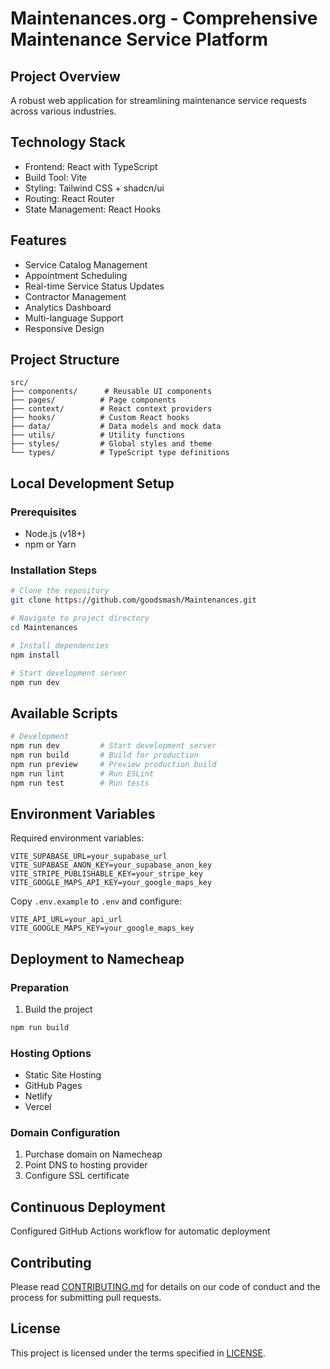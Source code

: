 # Maintenances.org - Comprehensive Maintenance Service Platform

## Project Overview
A robust web application for streamlining maintenance service requests across various industries.

## Technology Stack
- Frontend: React with TypeScript
- Build Tool: Vite
- Styling: Tailwind CSS + shadcn/ui
- Routing: React Router
- State Management: React Hooks

## Features
- Service Catalog Management
- Appointment Scheduling
- Real-time Service Status Updates
- Contractor Management
- Analytics Dashboard
- Multi-language Support
- Responsive Design

## Project Structure
```
src/
├── components/      # Reusable UI components
├── pages/          # Page components
├── context/        # React context providers
├── hooks/          # Custom React hooks
├── data/           # Data models and mock data
├── utils/          # Utility functions
├── styles/         # Global styles and theme
└── types/          # TypeScript type definitions
```

## Local Development Setup

### Prerequisites
- Node.js (v18+)
- npm or Yarn

### Installation Steps
```bash
# Clone the repository
git clone https://github.com/goodsmash/Maintenances.git

# Navigate to project directory
cd Maintenances

# Install dependencies
npm install

# Start development server
npm run dev
```

## Available Scripts
```bash
# Development
npm run dev         # Start development server
npm run build       # Build for production
npm run preview     # Preview production build
npm run lint        # Run ESLint
npm run test        # Run tests
```

## Environment Variables
Required environment variables:
```
VITE_SUPABASE_URL=your_supabase_url
VITE_SUPABASE_ANON_KEY=your_supabase_anon_key
VITE_STRIPE_PUBLISHABLE_KEY=your_stripe_key
VITE_GOOGLE_MAPS_API_KEY=your_google_maps_key
```
Copy `.env.example` to `.env` and configure:
```env
VITE_API_URL=your_api_url
VITE_GOOGLE_MAPS_KEY=your_google_maps_key
```

## Deployment to Namecheap

### Preparation
1. Build the project
```bash
npm run build
```

### Hosting Options
- Static Site Hosting
- GitHub Pages
- Netlify
- Vercel

### Domain Configuration
1. Purchase domain on Namecheap
2. Point DNS to hosting provider
3. Configure SSL certificate

## Continuous Deployment
Configured GitHub Actions workflow for automatic deployment

## Contributing
Please read [CONTRIBUTING.md](CONTRIBUTING.md) for details on our code of conduct and the process for submitting pull requests.

## License
This project is licensed under the terms specified in [LICENSE](LICENSE).
